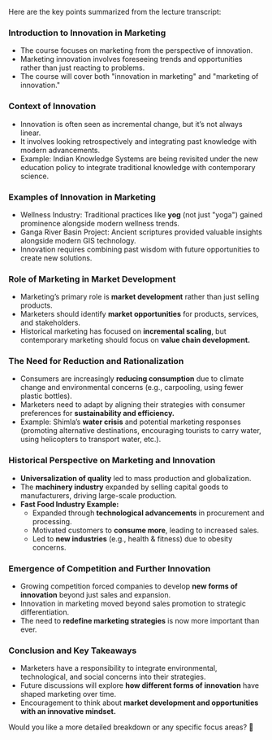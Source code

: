 Here are the key points summarized from the lecture transcript:  

### **Introduction to Innovation in Marketing**  
- The course focuses on marketing from the perspective of innovation.  
- Marketing innovation involves foreseeing trends and opportunities rather than just reacting to problems.  
- The course will cover both "innovation in marketing" and "marketing of innovation."  

### **Context of Innovation**  
- Innovation is often seen as incremental change, but it’s not always linear.  
- It involves looking retrospectively and integrating past knowledge with modern advancements.  
- Example: Indian Knowledge Systems are being revisited under the new education policy to integrate traditional knowledge with contemporary science.  

### **Examples of Innovation in Marketing**  
- Wellness Industry: Traditional practices like **yog** (not just "yoga") gained prominence alongside modern wellness trends.  
- Ganga River Basin Project: Ancient scriptures provided valuable insights alongside modern GIS technology.  
- Innovation requires combining past wisdom with future opportunities to create new solutions.  

### **Role of Marketing in Market Development**  
- Marketing’s primary role is **market development** rather than just selling products.  
- Marketers should identify **market opportunities** for products, services, and stakeholders.  
- Historical marketing has focused on **incremental scaling**, but contemporary marketing should focus on **value chain development.**  

### **The Need for Reduction and Rationalization**  
- Consumers are increasingly **reducing consumption** due to climate change and environmental concerns (e.g., carpooling, using fewer plastic bottles).  
- Marketers need to adapt by aligning their strategies with consumer preferences for **sustainability and efficiency.**  
- Example: Shimla’s **water crisis** and potential marketing responses (promoting alternative destinations, encouraging tourists to carry water, using helicopters to transport water, etc.).  

### **Historical Perspective on Marketing and Innovation**  
- **Universalization of quality** led to mass production and globalization.  
- The **machinery industry** expanded by selling capital goods to manufacturers, driving large-scale production.  
- **Fast Food Industry Example:**  
  - Expanded through **technological advancements** in procurement and processing.  
  - Motivated customers to **consume more**, leading to increased sales.  
  - Led to **new industries** (e.g., health & fitness) due to obesity concerns.  

### **Emergence of Competition and Further Innovation**  
- Growing competition forced companies to develop **new forms of innovation** beyond just sales and expansion.  
- Innovation in marketing moved beyond sales promotion to strategic differentiation.  
- The need to **redefine marketing strategies** is now more important than ever.  

### **Conclusion and Key Takeaways**  
- Marketers have a responsibility to integrate environmental, technological, and social concerns into their strategies.  
- Future discussions will explore **how different forms of innovation** have shaped marketing over time.  
- Encouragement to think about **market development and opportunities with an innovative mindset.**  

Would you like a more detailed breakdown or any specific focus areas? 🚀
